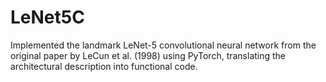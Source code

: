 # LeNet5C
 Implemented the landmark LeNet-5 convolutional neural network from the original paper by LeCun et al. (1998) using PyTorch, translating the architectural description into functional code.
